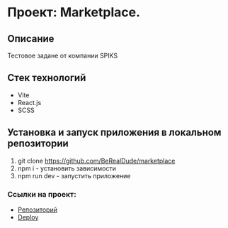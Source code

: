 # Проект: Marketplace.

## Описание
Тестовое задане от компании SPIKS

## Стек технологий
* Vite
* React.js
* SCSS
  
## Установка и запуск приложения в локальном репозитории
1. git clone https://github.com/BeRealDude/marketplace
2. npm i - установить зависимости
3. npm run dev - запустить приложение
   
### Ссылки на проект:
* [Репозиторий](https://github.com/BeRealDude/marketplace)
* [Deploy](https://berealdude.github.io/marketplace)
